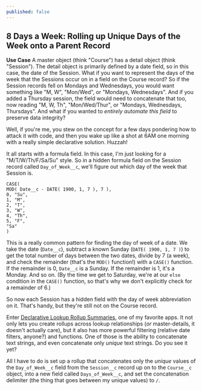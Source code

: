```yaml
---
published: false
---
```

## 8 Days a Week: Rolling up Unique Days of the Week onto a Parent Record

**Use Case**
A master object (think "Course") has a detail object (think "Session"). The detail object is primarily defined by a date field, so in this case, the date of the Session. What if you want to represent the days of the week that the Sessions occur on in a field on the Course record? So if the Session records fell on Mondays and Wednesdays, you would want something like "M, W", "Mon/Wed", or "Mondays, Wednesdays". And if you added a Thursday session, the field would need to concatenate that too, now reading "M, W, Th", "Mon/Wed/Thur", or "Mondays, Wednesdays, Thursdays". And what if you wanted to _entirely automate this field_ to preserve data integrity?

Well, if you're me, you stew on the concept for a few days pondering how to attack it with code, and then you wake up like a shot at 6AM one morning with a really simple declarative solution. Huzzah!

It all starts with a formula field. In this case, I'm just looking for a "M/T/W/Th/F/Sa/Su" style. So in a hidden formula field on the Session record called `Day_of_Week__c`, we'll figure out which day of the week that Session is. 

	CASE( 
	MOD( Date__c - DATE( 1900, 1, 7 ), 7 ), 
	0, "Su", 
	1, "M", 
	2, "T", 
	3, "W", 
	4, "Th", 
	5, "F", 
	"Sa" 
	)

This is a really common pattern for finding the day of week of a date. We take the date (`Date__c`), subtract a known Sunday (`DATE( 1900, 1, 7 )`) to get the total number of days between the two dates, divide by 7 (a week), and check the remainder (that's the `MOD()` function!) with a `CASE()` function. If the remainder is 0, `Date__c` is a Sunday. If the remainder is 1, it's a Monday. And so on. (By the time we get to Saturday, we're at our `else` condition in the `CASE()` function, so that's why we don't explicitly check for a remainder of 6.)

So now each Session has a hidden field with the day of week abbreviation on it. That's handy, but they're still not on the Course record.

Enter [Declarative Lookup Rollup Summaries](https://github.com/afawcett/declarative-lookup-rollup-summaries), one of my favorite apps. It not only lets you create rollups across lookup relationships (_or_ master-details, it doesn't actually care), but it also has more powerful filtering (relative date filters, anyone?) and functions. One of those is the ability to concatenate text strings, and even concatenate only _unique_ text strings. Do you see it yet?

All I have to do is set up a rollup that concatenates only the _unique_ values of the `Day_of_Week__c` field from the `Session__c` record up on to the `Course__c` object, into a new field called `Days_of_Week__c`, and set the concatenation delimiter (the thing that goes between my unique values) to `/`.
